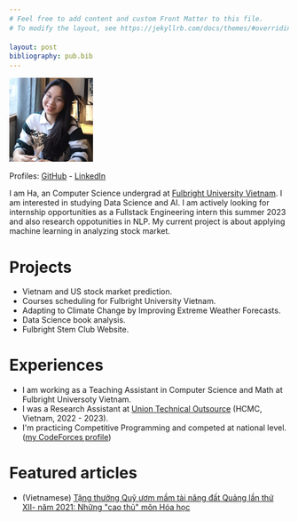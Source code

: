 ```yaml
---
# Feel free to add content and custom Front Matter to this file.
# To modify the layout, see https://jekyllrb.com/docs/themes/#overriding-theme-defaults

layout: post
bibliography: pub.bib
---
```


<img src='assets/ha-avatar.jpg' width="30%">

Profiles: [GitHub](https://github.com/hallie304) - [LinkedIn](https://www.linkedin.com/in/hale30/)

I am Ha, an Computer Science undergrad at [Fulbright University Vietnam](https://fulbright.edu.vn/). I am interested in studying Data Science and AI. I am actively looking for internship opportunities as a Fullstack Engineering intern this summer 2023 and also research oppotunities in NLP. My current project is about applying machine learning in analyzing stock market.

# Projects
- Vietnam and US stock market prediction.
- Courses scheduling for Fulbright University Vietnam.
- Adapting to Climate Change by Improving Extreme Weather Forecasts.
- Data Science book analysis.
- Fulbright Stem Club Website. 

# Experiences
- I am working as a Teaching Assistant in Computer Science and Math at Fulbright Universoty Vietnam. 
- I was a Research Assistant at [Union Technical Outsource](https://utovn.com.au/) (HCMC, Vietnam, 2022 - 2023).
- I'm practicing Competitive Programming and competed at national level. ([my CodeForces profile](https://codeforces.com/profile/minnnnnn))

# Featured articles
- (Vietnamese) [Tặng thưởng Quỹ ươm mầm tài năng đất Quảng lần thứ XII- năm 2021: Những "cao thủ" môn Hóa học](https://baoquangnam.vn/giao-duc/tang-thuong-quy-uom-mam-tai-nang-dat-quang-lan-thu-xii-nam-2021-nhung-cao-thu-mon-hoa-hoc-116696.html)
